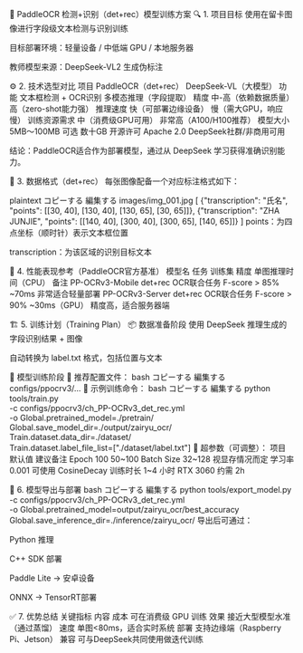 🧾 PaddleOCR 检测+识别（det+rec）模型训练方案
🔍 1. 项目目标
使用在留卡图像进行字段级文本检测与识别训练

目标部署环境：轻量设备 / 中低端 GPU / 本地服务器

教师模型来源：DeepSeek-VL2 生成伪标注

⚙️ 2. 技术选型对比
项目	PaddleOCR（det+rec）	DeepSeek-VL（大模型）
功能	文本框检测 + OCR识别	多模态推理（字段提取）
精度	中-高（依赖数据质量）	高（zero-shot能力强）
推理速度	快（可部署边缘设备）	慢（需大GPU，响应慢）
训练资源需求	中（消费级GPU可用）	非常高（A100/H100推荐）
模型大小	5MB～100MB 可选	数十GB
开源许可	Apache 2.0	DeepSeek社群/非商用可用

结论：PaddleOCR适合作为部署模型，通过从 DeepSeek 学习获得准确识别能力。

📁 3. 数据格式（det+rec）
每张图像配备一个对应标注格式如下：

plaintext
コピーする
編集する
images/img_001.jpg	[
  {"transcription": "氏名", "points": [[30, 40], [130, 40], [130, 65], [30, 65]]},
  {"transcription": "ZHA JUNJIE", "points": [[140, 40], [300, 40], [300, 65], [140, 65]]}
]
points：为四点坐标（顺时针）表示文本框位置

transcription：为该区域的识别目标文本

🧪 4. 性能表现参考（PaddleOCR官方基准）
模型名	任务	训练集	精度	单图推理时间（CPU）	备注
PP-OCRv3-Mobile	det+rec	OCR联合任务	F-score > 85%	~70ms	非常适合轻量部署
PP-OCRv3-Server	det+rec	OCR联合任务	F-score > 90%	~30ms（GPU）	精度高，适合服务器端

🏗 5. 训练计划（Training Plan）
📦 数据准备阶段
使用 DeepSeek 推理生成的字段识别结果 + 图像

自动转换为 label.txt 格式，包括位置与文本

🧠 模型训练阶段
🔹 推荐配置文件：
bash
コピーする
編集する
configs/ppocrv3/...
🔹 示例训练命令：
bash
コピーする
編集する
python tools/train.py \
  -c configs/ppocrv3/ch_PP-OCRv3_det_rec.yml \
  -o Global.pretrained_model=./pretrain/ \
     Global.save_model_dir=./output/zairyu_ocr/ \
     Train.dataset.data_dir=./dataset/ \
     Train.dataset.label_file_list=["./dataset/label.txt"]
🔹 超参数（可调整）：
项目	默认值	建议备注
Epoch	100	50~100
Batch Size	32~128	视显存情况而定
学习率	0.001	可使用 CosineDecay
训练时长	1~4 小时	RTX 3060 约需 2h

🚀 6. 模型导出与部署
bash
コピーする
編集する
python tools/export_model.py \
  -c configs/ppocrv3/ch_PP-OCRv3_det_rec.yml \
  -o Global.pretrained_model=output/zairyu_ocr/best_accuracy \
     Global.save_inference_dir=./inference/zairyu_ocr/
导出后可通过：

Python 推理

C++ SDK 部署

Paddle Lite → 安卓设备

ONNX → TensorRT部署

✅ 7. 优势总结
关键指标	内容
成本	可在消费级 GPU 训练
效果	接近大型模型水准（通过蒸馏）
速度	单图<80ms，适合实时系统
部署	支持边缘端（Raspberry Pi、Jetson）
兼容	可与DeepSeek共同使用做迭代训练
